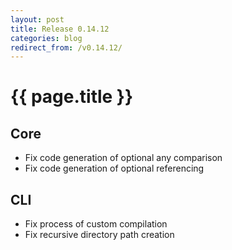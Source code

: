 ```yaml
---
layout: post
title: Release 0.14.12
categories: blog
redirect_from: /v0.14.12/
---
```


# {{ page.title }}

## Core
- Fix code generation of optional any comparison
- Fix code generation of optional referencing

## CLI
- Fix process of custom compilation
- Fix recursive directory path creation
